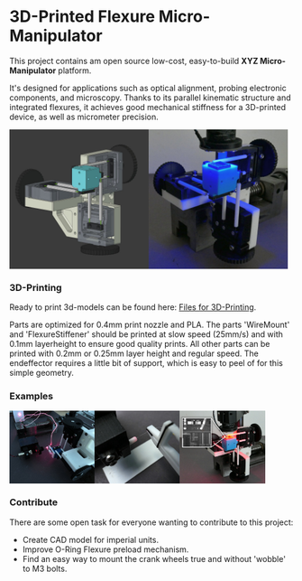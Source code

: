 # 3D-Printed Flexure Micro-Manipulator

This project contains am open source low-cost, easy-to-build **XYZ Micro-Manipulator** platform. 

It's designed for applications such as optical alignment, probing electronic components, and microscopy.
Thanks to its parallel kinematic structure and integrated flexures, it achieves good mechanical stiffness for a 3D-printed device, as well as micrometer precision.

<div style="display: flex;">
    <img src="images/CAD1.jpg" alt="Image 1" width="49%">
    <img src="images/Photo2.jpg" alt="Image 2" width="49%">
</div>

### 3D-Printing

Ready to print 3d-models can be found here: [Files for 3D-Printing](print_files/v2).

Parts are optimized for 0.4mm print nozzle and PLA. The parts 'WireMount' and 'FlexureStiffener' should be printed at slow speed (25mm/s) and with 0.1mm layerheight to ensure good quality prints.
All other parts can be printed with 0.2mm or 0.25mm layer height and regular speed. The endeffector requires a little bit of support, which is easy to peel of for this simple geometry.

### Examples

<div style="display: flex;">
    <img src="images/Example_FiberCoupling.jpg" alt="Example 1" width="30%">
    <img src="images/Example_FiberAlignment.jpg" alt="Example 2" width="30%">
    <img src="images/Example_Microscopy.jpg" alt="Example 3" width="30%">
</div>

### Contribute

There are some open task for everyone wanting to contribute to this project:

* Create CAD model for imperial units.
* Improve O-Ring Flexure preload mechanism.
* Find an easy way to mount the crank wheels true and without 'wobble' to M3 bolts.


